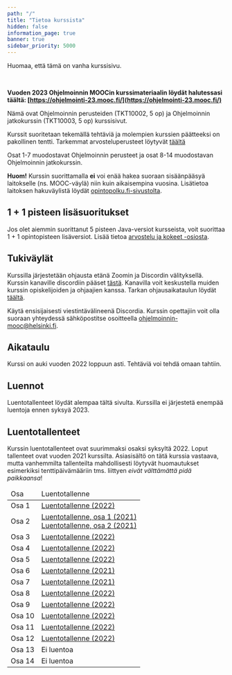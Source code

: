 ```yaml
---
path: "/"
title: "Tietoa kurssista"
hidden: false
information_page: true
banner: true
sidebar_priority: 5000
---
```


<text-box variant="hint" name="Huomio">

<notice>Huomaa, että tämä on vanha kurssisivu.</notice>

</br>

<b>Vuoden 2023 Ohjelmoinnin MOOCin kurssimateriaalin löydät halutessasi täältä: [https://ohjelmointi-23.mooc.fi/](https://ohjelmointi-23.mooc.fi/)</b>

</text-box>

Nämä ovat Ohjelmoinnin perusteiden (TKT10002, 5 op) ja Ohjelmoinnin jatkokurssin (TKT10003, 5 op) kurssisivut.

Kurssit suoritetaan tekemällä tehtäviä ja molempien kurssien päätteeksi on pakollinen tentti.
Tarkemmat arvosteluperusteet löytyvät [täältä](/arvostelu-ja-kokeet)

Osat 1-7 muodostavat Ohjelmoinnin perusteet ja osat 8-14 muodostavan Ohjelmoinnin jatkokurssin.

**Huom!** Kurssin suorittamalla **ei** voi enää hakea suoraan sisäänpääsyä laitokselle (ns. MOOC-väylä) niin kuin aikaisempina vuosina. Lisätietoa laitoksen hakuväylistä löydät [opintopolku.fi-sivustolta](https://opintopolku.fi/app/#!/haku/tietojenk%C3%A4sittelytiede?page=1&facetFilters=teachingLangCode_ffm:FI&tab=los).

## 1 + 1 pisteen lisäsuoritukset

Jos olet aiemmin suorittanut 5 pisteen Java-versiot kursseista, voit suorittaa 1 + 1 opintopisteen lisäversiot. Lisää tietoa [arvostelu ja kokeet -osiosta](/arvostelu-ja-kokeet).

## Tukiväylät

Kurssilla järjestetään ohjausta etänä Zoomin ja Discordin välityksellä.
Kurssin kanaville discordiin pääset [tästä](https://study.cs.helsinki.fi/discord/join/ohjelmoinnin_mooc).
Kanavilla voit keskustella muiden kurssin opiskelijoiden ja ohjaajien kanssa.
Tarkan ohjausaikataulun löydät [täältä](/tuki).

Käytä ensisijaisesti viestintävälineenä Discordia. Kurssin opettajiin voit olla suoraan yhteydessä sähköpostitse osoitteella ohjelmoinnin-mooc@helsinki.fi.


## Aikataulu

Kurssi on auki vuoden 2022 loppuun asti. Tehtäviä voi tehdä omaan tahtiin.

## Luennot

Luentotallenteet löydät alempaa tältä sivulta. Kurssilla ei järjestetä enempää luentoja ennen syksyä 2023.

## Luentotallenteet

Kurssin luentotallenteet ovat suurimmaksi osaksi syksyltä 2022. Loput tallenteet ovat vuoden 2021 kurssilta. Asiasisältö on tätä kurssia vastaava, mutta vanhemmilta tallenteilta mahdollisesti löytyvät huomautukset esimerkiksi tenttipäivämääriin tms. liittyen _eivät välttämättä pidä paikkaansa_!

<table>
  <thead>
    <tr>
      <td>Osa</td>
      <td>Luentotallenne</td>
    </tr>
  </th>
  <tbody>
    <tr>
      <td>Osa 1</td>
      <td><a href="https://youtu.be/BMMHrUt69Sw">Luentotallenne (2022)</a></td>
    </tr>
    <tr>
      <td>Osa 2</td>
      <td><a href="https://youtu.be/udsxAy_EwGk">Luentotallenne, osa 1 (2021)</a><br>
        <a href="https://youtu.be/e_6WKe5Sezs">Luentotallenne, osa 2 (2021)</a></td>
    </tr>
    <tr>
      <td>Osa 3</td>
      <td><a href="https://youtu.be/vxYbK85EBBY">Luentotallenne (2022)</a></td>
    </tr>
    <tr>
      <td>Osa 4</td>
      <td><a href="https://youtu.be/SDpPlH8GUWw">Luentotallenne (2022)</a></td>
    </tr>
    <tr>
      <td>Osa 5</td>
      <td><a href="https://youtu.be/Ehk01BPa5JM">Luentotallenne (2022)</a></td>
    </tr>
    <tr>
      <td>Osa 6</td>
      <td><a href="https://youtu.be/h0Ekh_iszHE">Luentotallenne (2021)</a></td>
    </tr>
    <tr>
      <td>Osa 7</td>
      <td><a href="https://youtu.be/35UE8I657pE">Luentotallenne (2021)</a></td>
    </tr>
    <tr>
      <td>Osa 8</td>
      <td><a href="https://youtu.be/A5F1pohaBDo">Luentotallenne (2022)</a></td>
    </tr>
    <tr>
      <td>Osa 9</td>
      <td><a href="https://youtu.be/vU4AA-9pWAM">Luentotallenne (2022)</a></td>
    </tr>
    <tr>
      <td>Osa 10</td>
      <td><a href="https://youtu.be/Hod7Tvfv1w4">Luentotallenne (2022)</a></td>
    </tr>
    <tr>
      <td>Osa 11</td>
      <td><a href="https://youtu.be/N035P7Lo1S4">Luentotallenne (2022)</a></td>
    </tr>
    <tr>
      <td>Osa 12</td>
      <td><a href="https://youtu.be/pFuSRlRioyc">Luentotallenne (2022)</a></td>
    </tr>
    <tr>
      <td>Osa 13</td>
      <td>Ei luentoa</td>
    </tr>
    <tr>
      <td>Osa 14</td>
      <td>Ei luentoa</td>
    </tr>
  </tbody>
</table>

